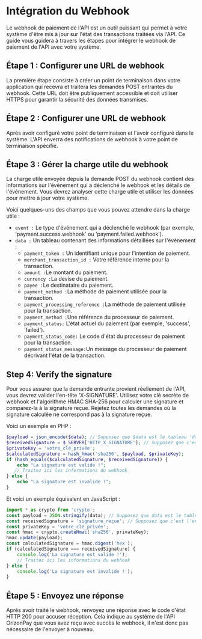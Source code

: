 # Intégration du Webhook

Le webhook de paiement de l'API est un outil puissant qui permet à votre système d'être mis à jour sur l'état des transactions traitées via l'API. Ce guide vous guidera à travers les étapes pour intégrer le webhook de paiement de l'API avec votre système.

## Étape 1 : Configurer une URL de webhook


La première étape consiste à créer un point de terminaison dans votre application qui recevra et traitera les demandes POST entrantes du webhook. Cette URL doit être publiquement accessible et doit utiliser HTTPS pour garantir la sécurité des données transmises.

## Étape 2 : Configurer une URL de webhook
Après avoir configuré votre point de terminaison et l'avoir configuré dans le système. L'API enverra des notifications de webhook à votre point de terminaison spécifié.

## Étape 3 : Gérer la charge utile du webhook

La charge utile envoyée depuis la demande POST du webhook contient des informations sur l'événement qui a déclenché le webhook et les détails de l'événement. Vous devrez analyser cette charge utile et utiliser les données pour mettre à jour votre système.


Voici quelques-uns des champs que vous pouvez attendre dans la charge utile :

* `event :` Le type d'événement qui a déclenché le webhook (par exemple, 'payment.success.webhook' ou 'payment.failed.webhook').
* `data :` Un tableau contenant des informations détaillées sur l'événement :
    * `payment_token :`  Un identifiant unique pour l'intention de paiement.
    * `merchant_transaction_id :`   Votre référence interne pour la transaction.
    * `amount :`Le montant du paiement.
    * `currency :`La devise du paiement.
    * `payee :`Le destinataire du paiement.
    * `payment_method :`La méthode de paiement utilisée pour la transaction.
    * `payment_processing_reference :`La méthode de paiement utilisée pour la transaction.
    * `payment_method :`Une référence du processeur de paiement.
    * `payment_status:` L'état actuel du paiement (par exemple, 'success', 'failed').
    * `payment_status_code:` Le code d'état du processeur de paiement pour la transaction.
    * `payment_status_message:`Un message du processeur de paiement décrivant l'état de la transaction.


## Step 4: Verify the signature

Pour vous assurer que la demande entrante provient réellement de l'API, vous devrez valider l'en-tête 'X-SIGNATURE'. Utilisez votre clé secrète de webhook et l'algorithme HMAC SHA-256 pour calculer une signature et comparez-la à la signature reçue. Rejetez toutes les demandes où la signature calculée ne correspond pas à la signature reçue.

Voici un exemple en PHP :

```php
$payload = json_encode($data); // Supposez que $data est le tableau 'data' de la charge utile du webhook
$receivedSignature = $_SERVER['HTTP_X_SIGNATURE']; // Supposez que c'est l'en-tête reçu 'X-OrizonPay-SIGNATURE'
$privateKey = 'votre_clé_privée';
$calculatedSignature = hash_hmac('sha256', $payload, $privateKey);
if (hash_equals($calculatedSignature, $receivedSignature)) {
    echo "La signature est valide !";
   // Traitez ici les informations du webhook
} else {
    echo "La signature est invalide !";
}

```
Et voici un exemple équivalent en JavaScript :

```javascript
import * as crypto from 'crypto';
const payload = JSON.stringify(data); // Supposez que data est le tableau 'data' de la charge utile du webhook
const receivedSignature = 'signature_reçue'; // Supposez que c'est l'en-tête reçu 'X-SIGNATURE'
const privateKey = 'votre_clé_privée';
const hmac = crypto.createHmac('sha256', privateKey);
hmac.update(payload);
const calculatedSignature = hmac.digest('hex');
if (calculatedSignature === receivedSignature) {
    console.log('La signature est valide !');
    // Traitez ici les informations du webhook
} else {
    console.log('La signature est invalide !');
}
```




## Étape 5 : Envoyez une réponse

Après avoir traité le webhook, renvoyez une réponse avec le code d'état HTTP 200 pour accuser réception. Cela indique au système de l'API OrizonPay que vous avez reçu avec succès le webhook, il n'est donc pas nécessaire de l'envoyer à nouveau.
